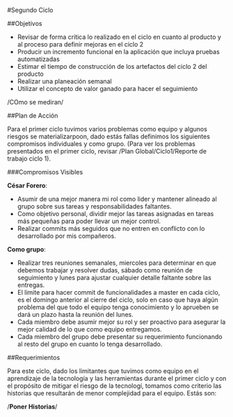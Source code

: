 #Segundo Ciclo

##Objetivos

* Revisar de forma crítica lo realizado en el ciclo en cuanto al producto y al proceso para definir mejoras en el ciclo 2
* Producir un incremento funcional en la aplicación que incluya pruebas automatizadas
* Estimar el tiempo de construcción de los artefactos del ciclo 2 del producto
* Realizar una planeación semanal
* Utilizar el concepto de valor ganado para hacer el seguimiento

/COmo se mediran/

##Plan de Acción

Para el primer ciclo tuvimos varios problemas como equipo y algunos riesgos se materializarpoon, dado estás fallas definimos los siguientes compromisos individuales y como grupo. (Para ver los problemas presentados en el primer ciclo, revisar /Plan Global/Ciclo1/Reporte de trabajo ciclo 1).

###Compromisos Visibles

**César Forero**: 
* Asumir de una mejor manera mi rol como lider y mantener alineado al grupo sobre sus tareas y responsabilidades faltantes.
* Como objetivo personal, dividir mejor las tareas asignadas en tareas más pequeñas para poder llevar un mejor control.
* Realizar commits más seguidos que no entren en conflicto con lo desarrollado por mis compañeros.


**Como grupo**:
* Realizar tres reuniones semanales, miercoles para determinar en que debemos trabajar y resolver dudas, sábado como reunión de seguimiento y lunes para ajustar cualquier detalle faltante sobre las entregas.
* El limite para hacer commit de funcionalidades a master en cada ciclo, es el domingo anterior al cierre del ciclo, solo en caso que haya algún problema del que todo el equipo tenga conocimiento y lo aprueben se dará un plazo hasta la reunión del lunes.
* Cada miembro debe asumir mejor su rol y ser proactivo para asegurar la mejor calidad de lo que como equipo entregamos.
* Cada miembro del grupo debe presentar su requerimiento funcionando al resto del grupo en cuanto lo tenga desarrollado. 

##Requerimientos

Para este ciclo, dado los limitantes que tuvimos como equipo en el aprendizaje de la tecnología y las herramientas durante el primer ciclo y con el propósito de mitigar el riesgo de la tecnologí,  tomamos como criterio las historias que resultarán de menor complejidad para el equipo. Estás son:

/**Poner Historias**/